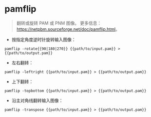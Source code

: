 # pamflip

> 翻转或旋转 PAM 或 PNM 图像。
> 更多信息：<https://netpbm.sourceforge.net/doc/pamflip.html>。

- 按指定角度逆时针旋转输入图像：

`pamflip -rotate{{90|180|270}} {{path/to/input.pam}} > {{path/to/output.pam}}`

- 左右翻转：

`pamflip -leftright {{path/to/input.pam}} > {{path/to/output.pam}}`

- 上下翻转：

`pamflip -topbottom {{path/to/input.pam}} > {{path/to/output.pam}}`

- 沿主对角线翻转输入图像：

`pamflip -transpose {{path/to/input.pam}} > {{path/to/output.pam}}`